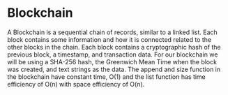# Blockchain

A Blockchain is a sequential chain of records, similar to a linked list. Each block contains some information and how it is connected related to the other blocks in the chain. Each block contains a cryptographic hash of the previous block, a timestamp, and transaction data. For our blockchain we will be using a SHA-256 hash, the Greenwich Mean Time when the block was created, and text strings as the data. The append and size function in the blockchain have constant time, O(1) and the list function has time efficiency of O(n) with space efficiency of O(n).